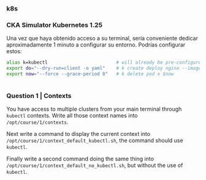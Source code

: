 ### k8s

### CKA Simulator Kubernetes 1.25

Una vez que haya obtenido acceso a su terminal, sería conveniente dedicar aproximadamente 1 minuto a configurar su entorno. Podrías configurar estos:

```bash
alias k=kubectl                         # will already be pre-configured
export do="--dry-run=client -o yaml"    # k create deploy nginx --image=nginx $do
export now="--force --grace-period 0"   # k delete pod x $now
```
#
### Question 1 | Contexts

You have access to multiple clusters from your main terminal through `kubectl` contexts. Write all those context names into `/opt/course/1/contexts`.

Next write a command to display the current context into `/opt/course/1/context_default_kubectl.sh`, the command should use `kubectl`.

Finally write a second command doing the same thing into `/opt/course/1/context_default_no_kubectl.sh`, but without the use of `kubectl`.
